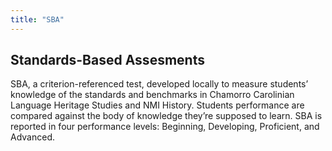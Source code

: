 ```yaml
---
title: "SBA"
---
```


## Standards-Based Assesments

SBA, a criterion-referenced test, developed locally to measure students’ knowledge of the standards and benchmarks in Chamorro Carolinian Language Heritage Studies and NMI History. Students performance are compared against the body of knowledge they’re supposed to learn. SBA is reported in four performance levels: Beginning, Developing, Proficient, and Advanced.

<!-- ## Results Data -->

